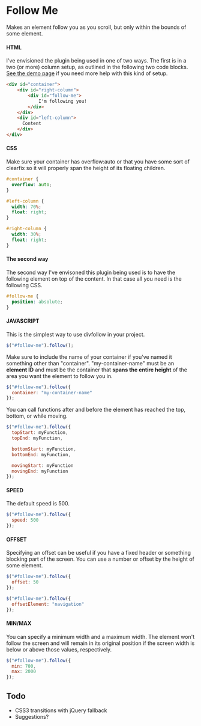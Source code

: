 Follow Me
=========

Makes an element follow you as you scroll, but only within the bounds of some element.


#### HTML
I've envisioned the plugin being used in one of two ways. The first is in a two (or more) column setup, as outlined in the following two code blocks. [See the demo page](https://0x0049.github.io/follow-me/) if you need more help with this kind of setup.
```html
<div id="container">
    <div id="right-column">
        <div id="follow-me">
            I'm following you!
        </div>
    </div>
    <div id="left-column">
      Content
    </div>
</div>
```

#### CSS
Make sure your container has overflow:auto or that you have some sort of clearfix so it will properly span the height of its floating children.
```css
#container {
  overflow: auto;
}

#left-column {
  width: 70%;
  float: right;
}

#right-column {
  width: 30%;
  float: right;
}
```

#### The second way
The second way I've envisoned this plugin being used is to have the following element on top of the content. In that case all you need is the following CSS.
```css
#follow-me {
  position: absolute;
}
```

#### JAVASCRIPT
This is the simplest way to use divfollow in your project.
```javascript
$("#follow-me").follow();
```

Make sure to include the name of your container if you've named it something other than "container". "my-container-name" must be an **element ID** and must be the container that **spans the entire height** of the area you want the element to follow you in.

```javascript
$("#follow-me").follow({
  container: "my-container-name"
});
```

You can call functions after and before the element has reached the top, bottom, or while moving.

```javascript
$("#follow-me").follow({
  topStart: myFunction,
  topEnd: myFunction,

  bottomStart: myFunction,
  bottomEnd: myFunction,

  movingStart: myFunction
  movingEnd: myFunction
});
```

#### SPEED
The default speed is 500.
```javascript
$("#follow-me").follow({
  speed: 500
});
```

#### OFFSET
Specifying an offset can be useful if you have a fixed header or something blocking part of the screen. You can use a number or offset by the height of some element.
```javascript
$("#follow-me").follow({
  offset: 50
});

$("#follow-me").follow({
  offsetElement: "navigation"
});
```

#### MIN/MAX
You can specify a minimum width and a maximum width. The element won't follow the screen and will remain in its original position if the screen width is below or above those values, respectively.
```javascript
$("#follow-me").follow({
  min: 700,
  max: 2000
});
```

Todo
----
- CSS3 transitions with jQuery fallback
- Suggestions?
